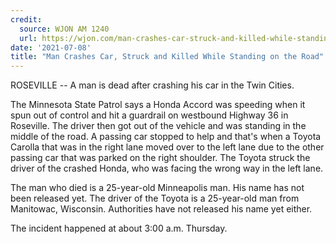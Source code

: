 ```yaml
---
credit:
  source: WJON AM 1240
  url: https://wjon.com/man-crashes-car-struck-and-killed-while-standing-on-the-road/
date: '2021-07-08'
title: "Man Crashes Car, Struck and Killed While Standing on the Road"
---
```

ROSEVILLE -- A man is dead after crashing his car in the Twin Cities.

The Minnesota State Patrol says a Honda Accord was speeding when it spun out of control and hit a guardrail on westbound Highway 36 in Roseville. The driver then got out of the vehicle and was standing in the middle of the road. A passing car stopped to help and that's when a Toyota Carolla that was in the right lane moved over to the left lane due to the other passing car that was parked on the right shoulder. The Toyota struck the driver of the crashed Honda, who was facing the wrong way in the left lane.

The man who died is a 25-year-old Minneapolis man. His name has not been released yet. The driver of the Toyota is a 25-year-old man from Manitowac, Wisconsin. Authorities have not released his name yet either.

The incident happened at about 3:00 a.m. Thursday.
